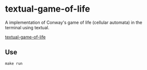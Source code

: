# textual-game-of-life 

A implementation of Conway's game of life (cellular automata) in the terminal using textual.

[textual-game-of-life](https://github.com/thomascrha/textual-game-of-life/assets/5226462/fd4cbdd6-29ab-41f6-87ea-181c79504e0b)

## Use

`make run`
